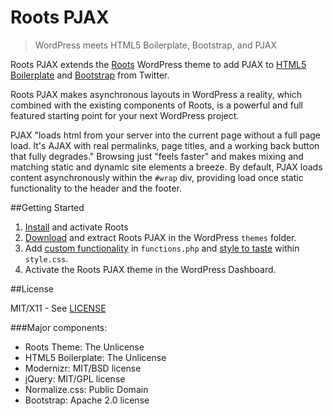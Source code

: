 Roots PJAX
==========

> WordPress meets HTML5 Boilerplate, Bootstrap, and PJAX

Roots PJAX extends the [Roots](http://www.rootstheme.com/) WordPress theme to add PJAX to [HTML5 Boilerplate](http://html5boilerplate.com/) and [Bootstrap](http://twitter.github.com/bootstrap/) from Twitter.

Roots PJAX makes asynchronous layouts in WordPress a reality, which combined with the existing components of Roots, is a powerful and full featured starting point for your next WordPress project.

PJAX "loads html from your server into the current page without a full page load. It's AJAX with real permalinks, page titles, and a working back button that fully degrades." Browsing just "feels faster" and makes mixing and matching static and dynamic site elements a breeze. By default, PJAX loads content asynchronously within the `#wrap` div, providing load once static functionality to the header and the footer.

##Getting Started

1. [Install](https://github.com/retlehs/roots/#quick-start) and activate Roots
2. [Download](https://github.com/wayoutmind/roots-pjax/zipball/master) and extract Roots PJAX in the WordPress `themes` folder.
3. Add [custom functionality](https://github.com/wayoutmind/roots-pjax/blob/master/functions.php#L10-11) in `functions.php` and [style to taste](https://github.com/wayoutmind/roots-pjax/blob/master/style.css) within `style.css`.
4. Activate the Roots PJAX theme in the WordPress Dashboard.

##License

MIT/X11 - See [LICENSE](https://github.com/wayoutmind/roots-pjax/blob/master/LICENSE)

###Major components:

* Roots Theme: The Unlicense
* HTML5 Boilerplate: The Unlicense
* Modernizr: MIT/BSD license
* jQuery: MIT/GPL license
* Normalize.css: Public Domain
* Bootstrap: Apache 2.0 license
